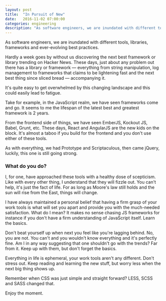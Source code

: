 ```yaml
---
layout: post
title:  "In Pursuit of New"
date:   2016-11-02 07:00:00
categories: engineering
description: "As software engineers, we are inundated with different tools, libraries, frameworks and ever-evolving best practices."
---
```


As software engineers, we are inundated with different tools, libraries, frameworks and ever-evolving best practices.

Hardly a week goes by without us discovering the next best framework or library trending on Hacker News. These days, just about any problem out there has a library or framework  &mdash; everything from string manipulation, log management to frameworks that claims to be lightening fast and the next best thing since sliced bread &mdash; accompanying it.

It's quite easy to get overwhelmed by this changing landscape and this could easily lead to fatigue.

Take for example, in the JavaScript realm, we have seen frameworks come and go. It seems to me the lifespan of the latest best and greatest framework is 2 years. 

From the frontend side of things, we have seen EmberJS, Kockout JS, Babel, Grunt, etc. These days, React and AngularJS are the new kids on the block. It's almost a taboo if you build for the frontend and you don't use either of these tools.

As with everything, we had Prototype and Scriptaculous, then came jQuery, luckily, this one is still going strong. 

### What do you do? 

I, for one, have approached these tools with a healthy dose of scepticism. Like with every other thing, I understand that they will fizzle out. You can't help, it's just the fact of life. For as long as Moore's law still holds and the sun will rise from the East, things will change.

I have always maintained a personal belief that having a firm grasp of your work tools is what will set you apart and provide you with the much-needed satisfaction. What do I mean? It makes no sense chasing JS frameworks for instance if you don't have a firm understanding of JavaScript itself. Learn the basics. 

Don't beat yourself up when next you feel like you're lagging behind. No, you are not. You can't and you wouldn't know everything and it's perfectly fine. Am I in any way suggesting that one shouldn't go with the trends? Far from it. Keep up with them, but don't forget the basics.

Everything in life is ephemeral, your work tools aren't any different. Don't stress out. Keep reading and learning the new stuff, but worry less when the next big thing shows up.

Remember when CSS was just simple and straight forward? LESS, SCSS and SASS changed that.

Enjoy the moment.